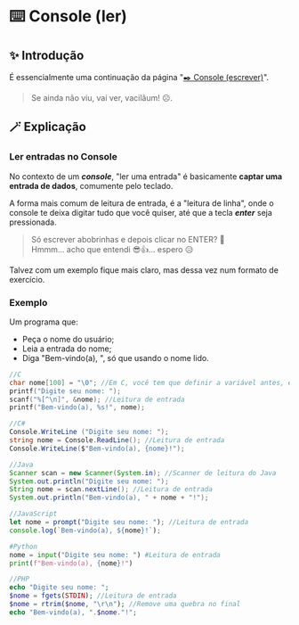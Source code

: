 # ⌨️ Console (ler)
## ✨ Introdução
É essencialmente uma continuação da página "[✒️ Console (escrever)](escrever-console.md)".
> Se ainda não viu, vai ver, vacilãum! ☹️.

## 🪄 Explicação
### Ler entradas no Console
No contexto de um ***console***, "ler uma entrada" é basicamente **captar uma entrada de dados**, comumente pelo teclado.

A forma mais comum de leitura de entrada, é a "leitura de linha", onde o console te deixa digitar tudo que você quiser, até que a tecla ***enter*** seja pressionada.
> Só escrever abobrinhas e depois clicar no ENTER? 🤔 <br/>
> Hmmm... acho que entendi 😎👍... espero 😥

Talvez com um exemplo fique mais claro, mas dessa vez num formato de exercício.

### Exemplo
Um programa que:
- Peça o nome do usuário;
- Leia a entrada do nome;
- Diga "Bem-vindo(a), ", só que usando o nome lido.

```c
//C
char nome[100] = "\0"; //Em C, você tem que definir a variável antes, e com um tamanho
printf("Digite seu nome: ");
scanf("%[^\n]", &nome); //Leitura de entrada
printf("Bem-vindo(a), %s!", nome);
```
```csharp
//C#
Console.WriteLine ("Digite seu nome: ");
string nome = Console.ReadLine(); //Leitura de entrada
Console.WriteLine($"Bem-vindo(a), {nome}!");
```
```java
//Java
Scanner scan = new Scanner(System.in); //Scanner de leitura do Java
System.out.println("Digite seu nome: ");
String nome = scan.nextLine(); //Leitura de entrada
System.out.println("Bem-vindo(a), " + nome + "!");
```
```js
//JavaScript
let nome = prompt("Digite seu nome: "); //Leitura de entrada
console.log(`Bem-vindo(a), ${nome}!`);
```
```python
#Python
nome = input("Digite seu nome: ") #Leitura de entrada
print(f"Bem-vindo(a), {nome}!")
```
```php
//PHP
echo "Digite seu nome: ";
$nome = fgets(STDIN); //Leitura de entrada
$nome = rtrim($nome, "\r\n"); //Remove uma quebra no final
echo "Bem-vindo(a), ".$nome."!";
```

